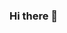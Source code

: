 ### Hi there 👋

<!--
**Qiaoqi-Zhuyan/Qiaoqi-Zhuyan** is a ✨ _special_ ✨ repository because its `README.md` (this file) appears on your GitHub profile.

Here are some ideas to get you started:


- 🔭 I’m currently working on Deep Learning & Embedded Software & Robotics  
- 🌱 I’m currently learning SLAM &  ROS Navigation Stack
- 📫 How to reach me: QQ 1625817690

-->
